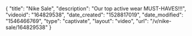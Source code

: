 {
    "title": "Nike Sale",
    "description": "Our top active wear MUST-HAVES!!!",
    "videoid": "164829538",
    "date_created": "1528817019",
    "date_modified": "1546466769",
    "type": "captivate",
    "layout": "video",
    "url": "\/v\/nike-sale\/164829538"
}